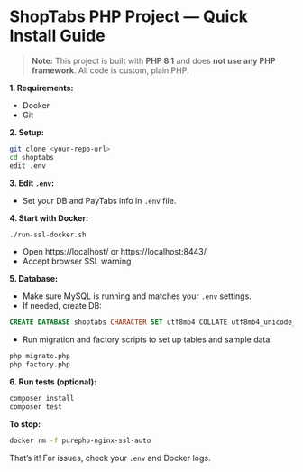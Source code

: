 # ShopTabs PHP Project — Quick Install Guide

> **Note:** This project is built with **PHP 8.1** and does **not use any PHP framework**. All code is custom, plain PHP.

**1. Requirements:**
- Docker
- Git

**2. Setup:**
```bash
git clone <your-repo-url>
cd shoptabs
edit .env
```

**3. Edit `.env`:**
- Set your DB and PayTabs info in `.env` file.

**4. Start with Docker:**
```bash
./run-ssl-docker.sh
```
- Open https://localhost/ or https://localhost:8443/
- Accept browser SSL warning

**5. Database:**
- Make sure MySQL is running and matches your `.env` settings.
- If needed, create DB:
```sql
CREATE DATABASE shoptabs CHARACTER SET utf8mb4 COLLATE utf8mb4_unicode_ci;
```
- Run migration and factory scripts to set up tables and sample data:
```bash
php migrate.php
php factory.php
```

**6. Run tests (optional):**
```bash
composer install
composer test
```

**To stop:**
```bash
docker rm -f purephp-nginx-ssl-auto
```

That’s it! For issues, check your `.env` and Docker logs.
